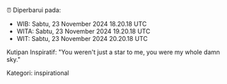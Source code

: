 ⏰ Diperbarui pada:
- WIB: Sabtu, 23 November 2024 18.20.18 UTC
- WITA: Sabtu, 23 November 2024 19.20.18 UTC
- WIT: Sabtu, 23 November 2024 20.20.18 UTC

Kutipan Inspiratif:
"You weren't just a star to me, you were my whole damn sky."


Kategori: inspirational

